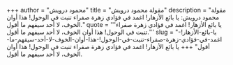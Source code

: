 +++
author = "محمود درويش"
title = "مقولة محمود درويش"
description = "مقولة محمود درويش: يا بائع الأزهار! اغمد في فؤادي زهرة صفراء تنبت في الوحول! هذا أوان الخوف، لا أحد سيفهم ما أقول."
quote = '''يا بائع الأزهار! اغمد في فؤادي زهرة صفراء تنبت في الوحول! هذا أوان الخوف، لا أحد سيفهم ما أقول.'''
slug = "يا-بائع-الأزهار!-اغمد-في-فؤادي-زهرة-صفراء-تنبت-في-الوحول!-هذا-أوان-الخوف-لا-أحد-سيفهم-ما-أقول"
+++
يا بائع الأزهار! اغمد في فؤادي زهرة صفراء تنبت في الوحول! هذا أوان الخوف، لا أحد سيفهم ما أقول.
